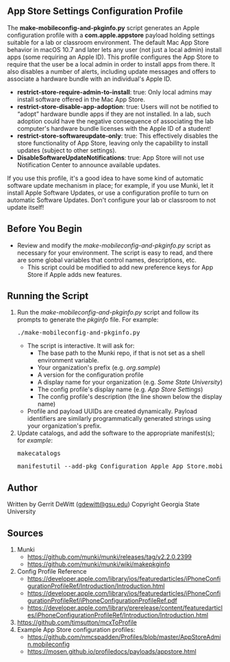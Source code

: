 App Store Settings Configuration Profile
----------
The **make-mobileconfig-and-pkginfo.py** script generates an Apple configuration profile with a **com.apple.appstore** payload holding settings suitable for a lab or classroom environment. The default Mac App Store behavior in macOS 10.7 and later lets any user (not just a local admin) install apps (some requiring an Apple ID). This profile configures the App Store to require that the user be a local admin in order to install apps from there. It also disables a number of alerts, including update messages and offers to associate a hardware bundle with an individual's Apple ID.
* **restrict-store-require-admin-to-install**: true: Only local admins may install software offered in the Mac App Store.
* **restrict-store-disable-app-adoption**: true: Users will not be notified to “adopt” hardware bundle apps if they are not installed.  In a lab, such adoption could have the negative consequence of associating the lab computer's hardware bundle licenses with the Apple ID of a student!
* **restrict-store-softwareupdate-only**: true: This effectively disables the store functionality of App Store, leaving only the capability to install updates (subject to other settings).
* **DisableSoftwareUpdateNotifications**: true: App Store will not use Notification Center to announce available updates.

If you use this profile, it's a good idea to have some kind of automatic software update mechanism in place; for example, if you use Munki, let it install Apple Software Updates, or use a configuration profile to turn on automatic Software Updates.  Don't configure your lab or classroom to not update itself!
   
Before You Begin
----------
* Review and modify the *make-mobileconfig-and-pkginfo.py* script as necessary for your environment.  The script is easy to read, and there are some global variables that control names, descriptions, etc.
   - This script could be modified to add new preference keys for App Store if Apple adds new features.

Running the Script
----------
1. Run the *make-mobileconfig-and-pkginfo.py* script and follow its prompts to generate the *pkginfo* file.  For example:
   <pre>./make-mobileconfig-and-pkginfo.py</pre>
   * The script is interactive.  It will ask for:
      - The base path to the Munki repo, if that is not set as a shell environment variable.
      - Your organization's prefix (e.g. *org.sample*)
      - A version for the configuration profile
      - A display name for your organization (e.g. *Some State University*)
      - The config profile's display name (e.g. *App Store Settings*)
      - The config profile's description (the line shown below the display name)
   * Profile and payload UUIDs are created dynamically. Payload identifiers are similarly programmatically generated strings using your organization's prefix.
2. Update catalogs, and add the software to the appropriate manifest(s); for *example*:
   <pre>makecatalogs</pre>
   <pre>manifestutil --add-pkg Configuration_Apple_App_Store.mobileconfig --section managed_installs --manifest some_manifest</pre>


Author
----------
Written by Gerrit DeWitt (gdewitt@gsu.edu)
Copyright Georgia State University

Sources
----------
1. Munki
   * https://github.com/munki/munki/releases/tag/v2.2.0.2399
   * https://github.com/munki/munki/wiki/makepkginfo
2. Config Profile Reference
   * https://developer.apple.com/library/ios/featuredarticles/iPhoneConfigurationProfileRef/Introduction/Introduction.html
   * https://developer.apple.com/library/ios/featuredarticles/iPhoneConfigurationProfileRef/iPhoneConfigurationProfileRef.pdf
   * https://developer.apple.com/library/prerelease/content/featuredarticles/iPhoneConfigurationProfileRef/Introduction/Introduction.html
3. https://github.com/timsutton/mcxToProfile
4. Example App Store configuration profiles:
   * https://github.com/nmcspadden/Profiles/blob/master/AppStoreAdmin.mobileconfig
   * https://mosen.github.io/profiledocs/payloads/appstore.html
